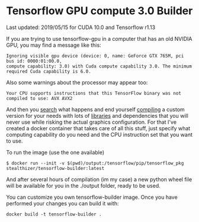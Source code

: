 # Tensorflow GPU compute 3.0 Builder
Last updated: 2019/05/15 for CUDA 10.0 and Tensorflow r1.13

If you are trying to use tensorflow-gpu in a computer that has an old NVIDIA GPU, you may find a message like this:
```
Ignoring visible gpu device (device: 0, name: GeForce GTX 765M, pci bus id: 0000:01:00.0,
compute capability: 3.0) with Cuda compute capability 3.0. The minimum required Cuda capability is 6.0.
```
Also some warnings about the processor may appear too:
```
Your CPU supports instructions that this TensorFlow binary was not compiled to use: AVX AVX2
```
And then you [search](https://stackoverflow.com/questions/50995707/ignoring-visible-gpu-device-with-compute-capability-3-0-the-minimum-required-cu) what happens and end yourself [compiling](https://www.tensorflow.org/install/source) a custom version for your needs with lots of [libraries](http://manpages.ubuntu.com/manpages/bionic/man7/cuda-libraries.7.html) and dependencies that you will never use while risking the actual graphics configuration. For that I've created a docker container that takes care of all this stuff, just specify what computing capability do you need and the CPU instruction set that you want to use.

To run the image (use the one available)
```
$ docker run --init -v $(pwd)/output:/tensorflow/pip/tensorflow_pkg stealthizer/tensorflow-builder:latest
```

And after several hours of compilation (im my case) a new python wheel file will be available for you in the ./output folder, ready to be used.

You can customize you own tensorflow-builder image. Once you have performed your changes you can build it with:

```
docker build -t tensorflow-builder .
```